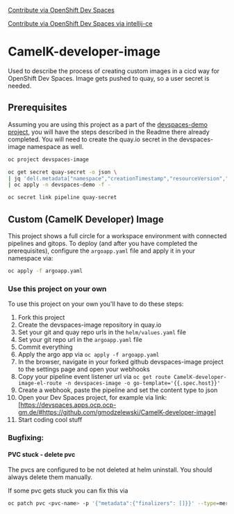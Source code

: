 [Contribute via OpenShift Dev Spaces](https://devspaces.apps.ocp.ocp-gm.de/#https://github.com/gmodzelewski/camelk-developer-image)

[Contribute via OpenShift Dev Spaces via intellij-ce](https://devspaces.apps.ocp.ocp-gm.de/#https://github.com/gmodzelewski/camelk-developer-image?new&che-editor=che-incubator/che-idea/latest)

# CamelK-developer-image

Used to describe the process of creating custom images in a cicd way for OpenShift Dev Spaces.
Image gets pushed to quay, so a user secret is needed.

## Prerequisites

Assuming you are using this project as a part of the [devspaces-demo project](https://github.com/gmodzelewski/devspaces-demo), you will have the steps described in the Readme there already completed.
You will need to create the quay.io secret in the devspaces-image namespace as well.

```sh
oc project devspaces-image

oc get secret quay-secret -o json \
| jq 'del(.metadata["namespace","creationTimestamp","resourceVersion","selfLink","uid"])' \
| oc apply -n devspaces-demo -f -

oc secret link pipeline quay-secret
```

## Custom (CamelK Developer) Image

This project shows a full circle for a workspace environment with connected pipelines and gitops. To deploy (and after you have completed the prerequisites), configure the `argoapp.yaml` file and apply it in your namespace via:
```sh
oc apply -f argoapp.yaml
```

### Use this project on your own

To use this project on your own you'll have to do these steps:
1. Fork this project
2. Create the devspaces-image repository in quay.io
3. Set your git and quay repo urls in the `helm/values.yaml` file
4. Set your git repo url in the `argoapp.yaml` file
5. Commit everything
6. Apply the argo app via `oc apply -f argoapp.yaml`
7. In the browser, navigate in your forked github devspaces-image project to the settings page and open your webhooks
8. Copy your pipeline event listener url via `oc get route CamelK-developer-image-el-route -n devspaces-image -o go-template='{{.spec.host}}'`
9.  Create a webhook, paste the pipeline and set the content type to json
10. Open your Dev Spaces project, for example via link: [https://devspaces.apps.ocp.ocp-gm.de/#https://github.com/gmodzelewski/CamelK-developer-image]
11. Start coding cool stuff

### Bugfixing:

#### PVC stuck - delete pvc

The pvcs are configured to be not deleted at helm uninstall. You should always delete them manually.

If some pvc gets stuck you can fix this via
```sh
oc patch pvc <pvc-name> -p '{"metadata":{"finalizers": []}}' --type=merge
```


